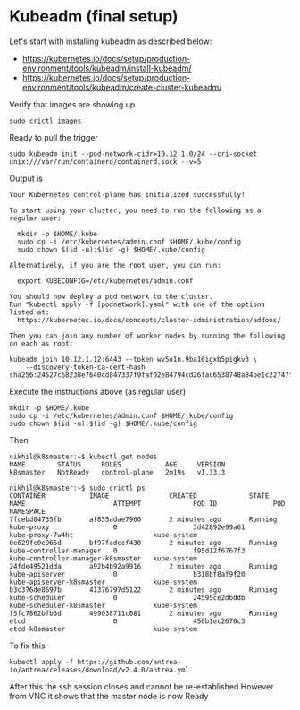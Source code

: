 # Kubeadm (final setup)
Let's start with installing kubeadm as described below:
- https://kubernetes.io/docs/setup/production-environment/tools/kubeadm/install-kubeadm/
- https://kubernetes.io/docs/setup/production-environment/tools/kubeadm/create-cluster-kubeadm/


Verify that images are showing up
```
sudo crictl images
```

Ready to pull the trigger
```
sudo kubeadm init --pod-network-cidr=10.12.1.0/24 --cri-socket unix:///var/run/containerd/containerd.sock --v=5
```

Output is
```
Your Kubernetes control-plane has initialized successfully!

To start using your cluster, you need to run the following as a regular user:

  mkdir -p $HOME/.kube
  sudo cp -i /etc/kubernetes/admin.conf $HOME/.kube/config
  sudo chown $(id -u):$(id -g) $HOME/.kube/config

Alternatively, if you are the root user, you can run:

  export KUBECONFIG=/etc/kubernetes/admin.conf

You should now deploy a pod network to the cluster.
Run "kubectl apply -f [podnetwork].yaml" with one of the options listed at:
  https://kubernetes.io/docs/concepts/cluster-administration/addons/

Then you can join any number of worker nodes by running the following on each as root:

kubeadm join 10.12.1.12:6443 --token wv5o1n.9ba16igxb5pigkv3 \
	--discovery-token-ca-cert-hash sha256:24527c68238e7640cd847337f9faf02e84794cd26fac6538748a84be1c22747f
```

Execute the instructions above (as regular user)
```
mkdir -p $HOME/.kube
sudo cp -i /etc/kubernetes/admin.conf $HOME/.kube/config
sudo chown $(id -u):$(id -g) $HOME/.kube/config
```

Then
```
nikhil@k8smaster:~$ kubectl get nodes
NAME        STATUS     ROLES           AGE     VERSION
k8smaster   NotReady   control-plane   2m19s   v1.33.3

nikhil@k8smaster:~$ sudo crictl ps
CONTAINER           IMAGE               CREATED             STATE               NAME                      ATTEMPT             POD ID              POD                                 NAMESPACE
7fcebd04735fb       af855adae7960       2 minutes ago       Running             kube-proxy                0                   3d42892e99a61       kube-proxy-7w4ht                    kube-system
0e629fc0e965d       bf97fadcef430       2 minutes ago       Running             kube-controller-manager   0                   f95d12f6767f3       kube-controller-manager-k8smaster   kube-system
24fde49521dda       a92b4b92a9916       2 minutes ago       Running             kube-apiserver            0                   b318bf8af9f20       kube-apiserver-k8smaster            kube-system
b3c376de8697b       41376797d5122       2 minutes ago       Running             kube-scheduler            0                   24595ce2dbddb       kube-scheduler-k8smaster            kube-system
f5fc7862bfb3d       499038711c081       2 minutes ago       Running             etcd                      0                   456b1ec2670c3       etcd-k8smaster                      kube-system
```

To fix this
```
kubectl apply -f https://github.com/antrea-io/antrea/releases/download/v2.4.0/antrea.yml
```

After this the ssh session closes and cannot be re-established
However from VNC it shows that the master node is now Ready
